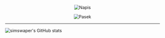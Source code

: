 <p align="center">
  <img src="https://readme-typing-svg.herokuapp.com?font=Fira+Code&pause=1000&random=false&width=435&lines=Hi+everyone!;I'm+6un4i6ht3r.;Python+Developer;HTML+Developer;Love+play+games." alt="Napis" />
</p>

<p align="center">
  <img src="https://i.ibb.co/nw1H8KF/image.png" alt="Pasek" />
</p>

***

![simswaper's GitHub stats](https://github-readme-stats.vercel.app/api?username=simswaper&show_icons=true&theme=radical&locale=pl)
